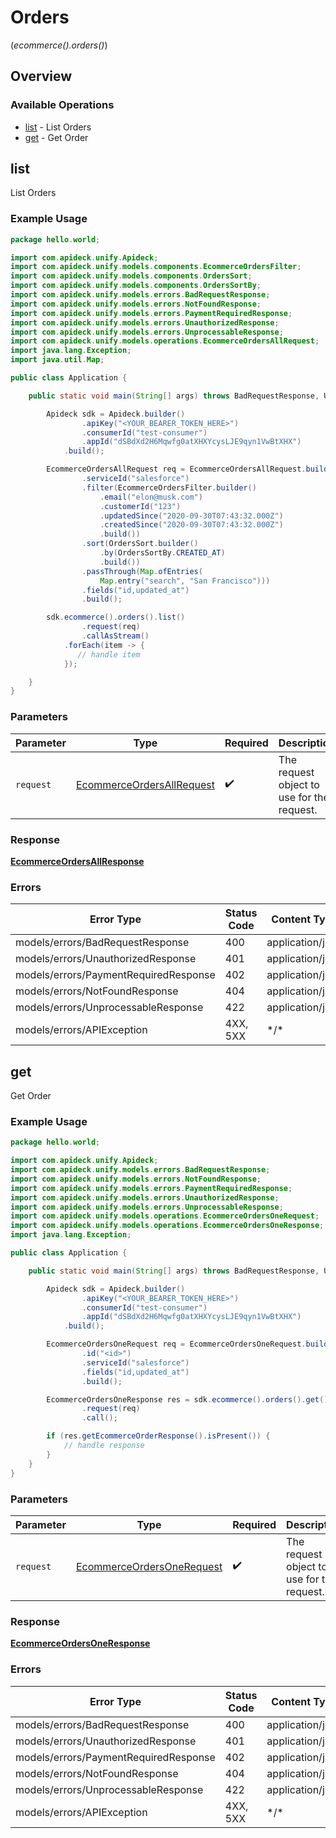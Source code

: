 # Orders
(*ecommerce().orders()*)

## Overview

### Available Operations

* [list](#list) - List Orders
* [get](#get) - Get Order

## list

List Orders

### Example Usage

```java
package hello.world;

import com.apideck.unify.Apideck;
import com.apideck.unify.models.components.EcommerceOrdersFilter;
import com.apideck.unify.models.components.OrdersSort;
import com.apideck.unify.models.components.OrdersSortBy;
import com.apideck.unify.models.errors.BadRequestResponse;
import com.apideck.unify.models.errors.NotFoundResponse;
import com.apideck.unify.models.errors.PaymentRequiredResponse;
import com.apideck.unify.models.errors.UnauthorizedResponse;
import com.apideck.unify.models.errors.UnprocessableResponse;
import com.apideck.unify.models.operations.EcommerceOrdersAllRequest;
import java.lang.Exception;
import java.util.Map;

public class Application {

    public static void main(String[] args) throws BadRequestResponse, UnauthorizedResponse, PaymentRequiredResponse, NotFoundResponse, UnprocessableResponse, Exception {

        Apideck sdk = Apideck.builder()
                .apiKey("<YOUR_BEARER_TOKEN_HERE>")
                .consumerId("test-consumer")
                .appId("dSBdXd2H6Mqwfg0atXHXYcysLJE9qyn1VwBtXHX")
            .build();

        EcommerceOrdersAllRequest req = EcommerceOrdersAllRequest.builder()
                .serviceId("salesforce")
                .filter(EcommerceOrdersFilter.builder()
                    .email("elon@musk.com")
                    .customerId("123")
                    .updatedSince("2020-09-30T07:43:32.000Z")
                    .createdSince("2020-09-30T07:43:32.000Z")
                    .build())
                .sort(OrdersSort.builder()
                    .by(OrdersSortBy.CREATED_AT)
                    .build())
                .passThrough(Map.ofEntries(
                    Map.entry("search", "San Francisco")))
                .fields("id,updated_at")
                .build();

        sdk.ecommerce().orders().list()
                .request(req)
                .callAsStream()
            .forEach(item -> {
               // handle item
            });

    }
}
```

### Parameters

| Parameter                                                                         | Type                                                                              | Required                                                                          | Description                                                                       |
| --------------------------------------------------------------------------------- | --------------------------------------------------------------------------------- | --------------------------------------------------------------------------------- | --------------------------------------------------------------------------------- |
| `request`                                                                         | [EcommerceOrdersAllRequest](../../models/operations/EcommerceOrdersAllRequest.md) | :heavy_check_mark:                                                                | The request object to use for the request.                                        |

### Response

**[EcommerceOrdersAllResponse](../../models/operations/EcommerceOrdersAllResponse.md)**

### Errors

| Error Type                            | Status Code                           | Content Type                          |
| ------------------------------------- | ------------------------------------- | ------------------------------------- |
| models/errors/BadRequestResponse      | 400                                   | application/json                      |
| models/errors/UnauthorizedResponse    | 401                                   | application/json                      |
| models/errors/PaymentRequiredResponse | 402                                   | application/json                      |
| models/errors/NotFoundResponse        | 404                                   | application/json                      |
| models/errors/UnprocessableResponse   | 422                                   | application/json                      |
| models/errors/APIException            | 4XX, 5XX                              | \*/\*                                 |

## get

Get Order

### Example Usage

```java
package hello.world;

import com.apideck.unify.Apideck;
import com.apideck.unify.models.errors.BadRequestResponse;
import com.apideck.unify.models.errors.NotFoundResponse;
import com.apideck.unify.models.errors.PaymentRequiredResponse;
import com.apideck.unify.models.errors.UnauthorizedResponse;
import com.apideck.unify.models.errors.UnprocessableResponse;
import com.apideck.unify.models.operations.EcommerceOrdersOneRequest;
import com.apideck.unify.models.operations.EcommerceOrdersOneResponse;
import java.lang.Exception;

public class Application {

    public static void main(String[] args) throws BadRequestResponse, UnauthorizedResponse, PaymentRequiredResponse, NotFoundResponse, UnprocessableResponse, Exception {

        Apideck sdk = Apideck.builder()
                .apiKey("<YOUR_BEARER_TOKEN_HERE>")
                .consumerId("test-consumer")
                .appId("dSBdXd2H6Mqwfg0atXHXYcysLJE9qyn1VwBtXHX")
            .build();

        EcommerceOrdersOneRequest req = EcommerceOrdersOneRequest.builder()
                .id("<id>")
                .serviceId("salesforce")
                .fields("id,updated_at")
                .build();

        EcommerceOrdersOneResponse res = sdk.ecommerce().orders().get()
                .request(req)
                .call();

        if (res.getEcommerceOrderResponse().isPresent()) {
            // handle response
        }
    }
}
```

### Parameters

| Parameter                                                                         | Type                                                                              | Required                                                                          | Description                                                                       |
| --------------------------------------------------------------------------------- | --------------------------------------------------------------------------------- | --------------------------------------------------------------------------------- | --------------------------------------------------------------------------------- |
| `request`                                                                         | [EcommerceOrdersOneRequest](../../models/operations/EcommerceOrdersOneRequest.md) | :heavy_check_mark:                                                                | The request object to use for the request.                                        |

### Response

**[EcommerceOrdersOneResponse](../../models/operations/EcommerceOrdersOneResponse.md)**

### Errors

| Error Type                            | Status Code                           | Content Type                          |
| ------------------------------------- | ------------------------------------- | ------------------------------------- |
| models/errors/BadRequestResponse      | 400                                   | application/json                      |
| models/errors/UnauthorizedResponse    | 401                                   | application/json                      |
| models/errors/PaymentRequiredResponse | 402                                   | application/json                      |
| models/errors/NotFoundResponse        | 404                                   | application/json                      |
| models/errors/UnprocessableResponse   | 422                                   | application/json                      |
| models/errors/APIException            | 4XX, 5XX                              | \*/\*                                 |